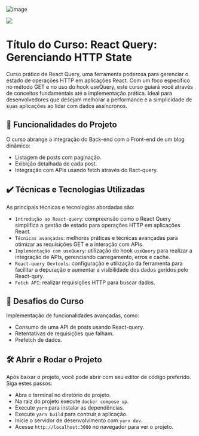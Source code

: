 ![image](https://github.com/user-attachments/assets/f2036697-8d0e-4652-90e2-426b989f94b7)

![](https://img.shields.io/github/license/alura-cursos/android-com-kotlin-personalizando-ui)

# Título do Curso: React Query: Gerenciando HTTP State

Curso prático de React Query, uma ferramenta poderosa para gerenciar o estado de operações HTTP em aplicações React. Com um foco específico no método GET e no uso do hook useQuery, este curso guiará você através de conceitos fundamentais até a implementação prática. Ideal para desenvolvedores que desejam melhorar a performance e a simplicidade de suas aplicações ao lidar com dados assíncronos.

## 🔨 Funcionalidades do Projeto

O curso abrange a integração do Back-end com o Front-end de um blog dinâmico:

- Listagem de posts com paginação.
- Exibição detalhada de cada post.
- Integração com APIs usando fetch através do Ract-query.

## ✔️ Técnicas e Tecnologias Utilizadas

As principais técnicas e tecnologias abordadas são:

- `Introdução ao React-query`: compreensão como o React Query simplifica a gestão de estado para operações HTTP em aplicações React.
- `Técnicas avançadas`: melhores práticas e técnicas avançadas para otimizar as requisições GET e a interação com APIs.
- `Implementação com useQuery`: utilização do hook `useQuery` para realizar a integração de APIs, gerenciando carregamento, erros e cache.
- `React-query Devtools`: configuração e utilização da ferramenta para facilitar a depuração e aumentar a visibilidade dos dados geridos pelo React-qury.
- `Fetch API`: realizar requisições HTTP para buscar dados.

## 🎯 Desafios do Curso

Implementação de funcionalidades avançadas, como:

- Consumo de uma API de posts usando React-query.
- Retentativas de requisições que falham.
- Prefetch de dados.

## 🛠️ Abrir e Rodar o Projeto

Após baixar o projeto, você pode abrir com seu editor de código preferido. Siga estes passos:

- Abra o terminal no diretório do projeto.
- Na raiz do projeto execute `docker compose up`.
- Execute `yarn` para instalar as dependências.
- Execute `yarn build` para contruir a aplicação.
- Inicie o servidor de desenvolvimento com `yarn dev`.
- Acesse `http://localhost:3000` no navegador para ver o projeto.
